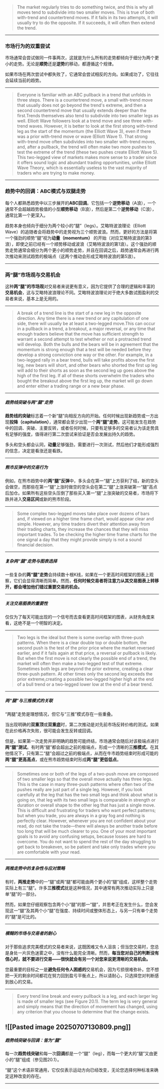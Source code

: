 >The market regularly tries to do something twice, and this is why all moves tend to subdivide into two smaller moves. This is true of both with-trend and countertrend moves. If it fails in its two attempts, it will usually try to do the opposite. If it succeeds, it will often then extend the trend.
---

### 市场行为的双重尝试

市场通常会尝试做同一件事两次，这就是为什么所有的走势都倾向于细分为两个更小的走势。无论是**顺势**还是**逆势**的移动，都遵循这个规律。

如果市场在两次尝试中都失败了，它通常会尝试相反的方向。如果成功了，它往往会延续当前的趋势。

---
>Everyone is familiar with an ABC pullback in a trend that unfolds in three steps. There is a countertrend move, a small with-trend move that usually does not go beyond the trend's extreme, and then a second countertrend move that usually extends deeper than the first.Trends themselves also tend to subdivide into two smaller legs as well. Elliott Wave followers look at a trend move and see three with-trend waves. However, it is better to look at the first strong with-trend leg as the start of the momentum (the Elliott Wave 3), even if there was a prior with-trend move or wave (Elliott Wave 1). That strong with-trend move often subdivides into two smaller with-trend moves, and, after a pullback, the trend will often make two more pushes to test the extreme of the trend (these two pushes create Elliott Wave 5). This two-legged view of markets makes more sense to a trader since it offers sound logic and abundant trading opportunities, unlike Elliott Wave Theory, which is essentially useless to the vast majority of traders who are trying to make money.
---

### 趋势中的回调：ABC模式与双腿走势

每个人都熟悉趋势中以三步展开的**ABC回调**。它包括一个**逆势移动**（A浪），一个通常不会超越趋势极值的小型**顺势移动**（B浪），然后是第二个**逆势移动**（C浪），通常比第一个更深入。

趋势本身也倾向于细分为两个较小的“腿”（legs）。艾略特波浪理论（Elliott Wave）的追随者会将趋势中的走势视为三个顺势波浪。然而，更好的方法是将第一个强劲的顺势“腿”视为**动量（momentum）** 的开始（对应艾略特波浪的第3浪），即使之前已经有一个顺势移动或波浪（艾略特波浪的第1浪）。这个强劲的顺势走势通常会细分为两个更小的顺势走势，并且在回调之后，趋势通常会再进行两次推动来测试趋势的极端点（这两个推动会形成艾略特波浪的第5浪）。

---

### 两“腿”市场观与交易机会

这种**两“腿”的市场观**对交易者来说更有意义，因为它提供了合理的逻辑和丰富的**交易机会**，这与艾略特波浪理论不同。艾略特波浪理论对于绝大多数试图盈利的交易者来说，基本上是无用的。

---
>A break of a trend line is the start of a new leg in the opposite direction. Any time there is a new trend or any capitulation of one side, there will usually be at least a two-legged move.This can occur in a pullback in a trend, a breakout, a major reversal, or any time that enough traders believe that the move has sufficient strength to warrant a second attempt to test whether or not a protracted trend will develop. Both the bulls and the bears will be in agreement that the momentum is strong enough that a test will be needed before they develop a strong conviction one way or the other. For example, in a two-legged rally in a bear trend, bulls will take profits above the first leg, new bears will short, and other bears who shorted the first up leg will add to their shorts as soon as the second leg up goes above the high of the first leg. If all of these shorts overwhelm the traders who bought the breakout above the first leg up, the market will go down and enter either a trading range or a new bear phase.
---

##### 趋势线突破与两“腿”走势

**趋势线的突破**标志着一个新“腿”向相反方向的开始。任何时候出现新趋势或一方出现**投降（capitulation）**，通常都会至少出现一个**两“腿”走势**。这可能发生在趋势中的回调、突破、主要反转，或者任何时候，只要有足够多的交易者认为该走势具有足够的强度，值得进行第二次尝试来验证是否会发展出持久的趋势。

多头和空头都会认同，**动量**足够强劲，需要进行一次测试，然后他们才能形成强烈的信念，决定是看涨还是看跌。

---

##### 熊市反弹中的交易行为

例如，在熊市趋势中的**两“腿”反弹**中，多头会在第一“腿”上方获利了结，新的空头会做空，而那些在第一“腿”上涨时做空的空头会在第二“腿”上涨突破第一“腿”高点后加仓。如果所有这些空头压倒了那些买入第一“腿”上涨突破的交易者，市场将下跌并进入**交易区间**或新的熊市阶段。

---

>Some complex two-legged moves take place over dozens of bars and, if viewed on a higher time frame chart, would appear clear and simple. However, any time traders divert their attention away from their trading charts, they increase the chances that they will miss important trades. To be checking the higher time frame charts for the one signal a day that they might provide simply is not a sound financial decision.
---

##### 复杂两“腿”走势与图表选择

一些复杂的**两“腿”走势**会持续数十根K线，如果在一个更高时间框架的图表上观察，它们会显得清晰而简单。然而，**任何时候交易者将注意力从其交易图表上转移开，都会增加他们错过重要交易的机会。**

---

##### 关注交易图表的重要性

仅仅为了每天可能出现的一个信号而去查看更高时间框架的图表，从财务角度来看，这绝不是一个明智的决定。

---

>Two legs is the ideal but there is some overlap with three-push patterns. When there is a clear double top or double bottom, the second push is the test of the prior price where the market reversed earlier, and if it fails again at that price, a reversal or pullback is likely. But when the first move is not clearly the possible end of a trend, the market will often then make a two-legged test of that extreme. Sometimes both legs are beyond the prior extreme, creating a clear three-push pattern. At other times only the second leg exceeds the prior extreme,creating a possible two-legged higher high at the end of a bull trend or a two-legged lower low at the end of a bear trend.
---

##### 两“腿”与三推模式的关联

“两腿”走势是理想情况，但它与“三推”模式存在一些重叠。

当出现明确的**双重顶**或**双重底**时，第二次推动是对先前市场反转价格的测试。如果在此价格再次失败，很可能会发生反转或回调。

但是，如果第一次走势并非明确的趋势可能终结，市场通常会随后对该极端点进行**两“腿”测试**。有时两“腿”都会超出之前的极端点，形成一个清晰的**三推模式**。在其他情况下，只有第二“腿”会超过之前的极端点，从而在牛市趋势结束时形成可能的**两“腿”更高高点**，或在熊市趋势结束时形成**两“腿”更低低点**。

---

>Sometimes one or both of the legs of a two-push move are composed of two smaller legs so that the overall move actually has three legs. This is the case in many three-push patterns where often two of the pushes really are just part of a single leg. However, if you look carefully at the leg that has the two small legs and think about what is going on, that leg with its two small legs is comparable in strength or duration or overall shape to the other leg that has just a single move. This is difficult and frustrating for traders who want perfect patterns; but when you trade, you are always in a gray fog and nothing is perfectly clear. However, whenever you are not confident about your read, do not take the trade—there will always be another trade before too long that will be much clearer to you. One of your most important goals is to avoid any confusing setups, because losses are hard to overcome. You do not want to spend the rest of the day struggling to get back to breakeven, so be patient and take only trades where you are comfortable with your read.
---

##### 两推走势中的复杂性与应对策略

有时，**两推走势**中的一“腿”或两“腿”都可能由两个更小的“腿”组成，这样整个走势实际上有三“腿”。许多**三推模式**就是这种情况，其中通常有两次推动实际上只是单“腿”的一部分。

然而，如果您仔细观察包含两个小“腿”的那一“腿”，并思考正在发生什么，您会发现这一“腿”及其两个小“腿”在强度、持续时间或整体形态上，与另一只有单个走势的“腿”是可比的。

---

##### 模糊的市场与交易者的耐心

对于那些追求完美模式的交易者来说，这既困难又令人沮丧；但当您交易时，您总是身处一片灰色迷雾之中，没有什么能完全清晰。然而，**每当您对自己的判断没有信心时，就不要进行交易——很快就会有另一个对您来说更清晰的交易机会。**

您最重要的目标之一是**避免任何令人困惑的**交易机会，因为亏损很难弥补。您不想把一天的剩余时间都花在努力回到盈亏平衡点上，所以请耐心，只选择您对判断感到放心的交易。

---

>Every trend line break and every pullback is a leg, and each larger leg is made of smaller legs (see Figure 20.1). The term leg is very general and simply means that the direction of movement has changed, using any criterion that you choose to determine that the change exists.

![[Pasted image 20250707130809.png]]
---

##### 趋势线突破与回调：皆为“腿”

每一次**趋势线突破**和每一次**回调**都是一个“腿”（leg），而每一个更大的“腿”又由更小的“腿”组成（参见图20.1）。

“腿”这个术语非常通用，它仅仅表示运动方向已经改变，无论您选择何种标准来确定这种改变的存在。

---